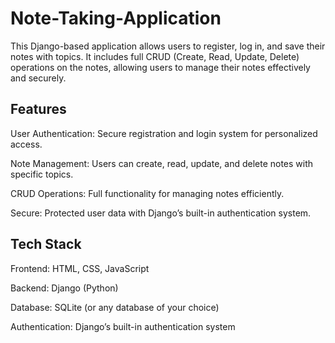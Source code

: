 # Note-Taking-Application

This Django-based application allows users to register, log in, and save their notes with topics. It includes full CRUD (Create, Read, Update, Delete) operations on the notes, allowing users to manage their notes effectively and securely.

## Features

User Authentication: Secure registration and login system for personalized access.

Note Management: Users can create, read, update, and delete notes with specific topics.

CRUD Operations: Full functionality for managing notes efficiently.

Secure: Protected user data with Django’s built-in authentication system.

## Tech Stack

Frontend: HTML, CSS, JavaScript

Backend: Django (Python)

Database: SQLite (or any database of your choice)

Authentication: Django’s built-in authentication system

